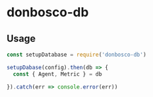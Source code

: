 # donbosco-db

## Usage

``` js
const setupDatabase = require('donbosco-db')

setupDabase(config).then(db => {
  const { Agent, Metric } = db

}).catch(err => console.error(err))
```
